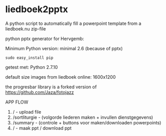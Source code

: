 # liedboek2pptx
A python script to automatically fill a powerpoint template from a liedboek.nu zip-file

python pptx generator for Hervgemb:

Minimum Python version: minimal 2.6 (because of pptx)

`sudo easy_install pip`

getest met: Python 2.7.10

default size images from liedboek online: 1600x1200


the progresbar library is a forked version of https://github.com/Jaza/fotojazz


APP FLOW
1) /                - upload file
2) /sortliturgie    - (volgorde liederen maken + invullen dienstgegevens)
3) /summary         - (controle + buttons voor maken/downloaden powerpoints)
4) /                - maak ppt / download ppt
